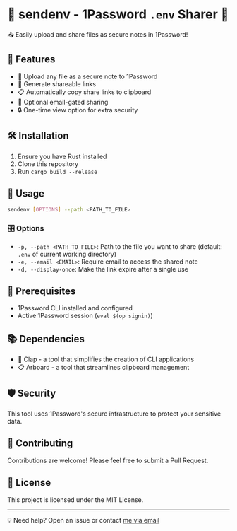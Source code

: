 # 🔐 sendenv - 1Password `.env` Sharer 🚀

📤 Easily upload and share files as secure notes in 1Password!

## 🌟 Features

- 📁 Upload any file as a secure note to 1Password
- 🔗 Generate shareable links
- 📋 Automatically copy share links to clipboard
- 📧 Optional email-gated sharing
- 🔒 One-time view option for extra security

## 🛠️ Installation

1. Ensure you have Rust installed
2. Clone this repository
3. Run `cargo build --release`

## 🚀 Usage

```bash
sendenv [OPTIONS] --path <PATH_TO_FILE>
```

### 🎛️ Options

- `-p, --path <PATH_TO_FILE>`: Path to the file you want to share (default: `.env` of current working directory)
- `-e, --email <EMAIL>`: Require email to access the shared note
- `-d, --display-once`: Make the link expire after a single use

## 🔑 Prerequisites

- 1Password CLI installed and configured
- Active 1Password session (`eval $(op signin)`)

## 📚 Dependencies

- 🤖 Clap - a tool that simplifies the creation of CLI applications
- 📋 Arboard - a tool that streamlines clipboard management

## 🛡️ Security

This tool uses 1Password's secure infrastructure to protect your sensitive data.

## 🤝 Contributing

Contributions are welcome! Please feel free to submit a Pull Request.

## 📄 License

This project is licensed under the MIT License.

---

💡 Need help? Open an issue or contact [me via email](mailto:juliangrande@gmx.com)
